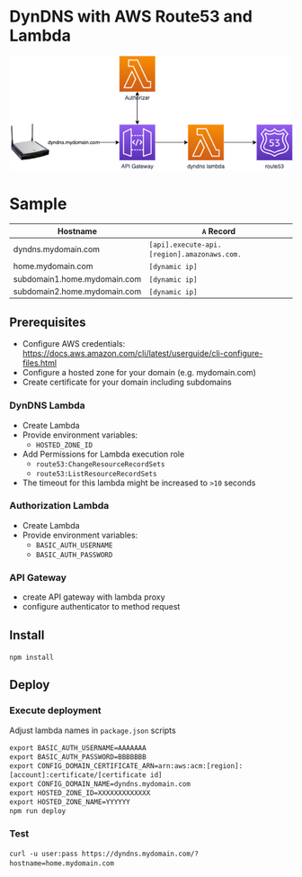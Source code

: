 # DynDNS with AWS Route53 and Lambda

![Concept](assets/concept.png)

# Sample

| Hostname                     | `A` Record                                    |
|------------------------------|-----------------------------------------------|
| dyndns.mydomain.com          | `[api].execute-api.[region].amazonaws.com.`   |
| home.mydomain.com            | `[dynamic ip]`                                |
| subdomain1.home.mydomain.com | `[dynamic ip]`                                |
| subdomain2.home.mydomain.com | `[dynamic ip]`                                |

## Prerequisites

* Configure AWS credentials: https://docs.aws.amazon.com/cli/latest/userguide/cli-configure-files.html
* Configure a hosted zone for your domain (e.g. mydomain.com)
* Create certificate for your domain including subdomains

### DynDNS Lambda

* Create Lambda
* Provide environment variables:
    * `HOSTED_ZONE_ID`
* Add Permissions for Lambda execution role
    * `route53:ChangeResourceRecordSets`
    * `route53:ListResourceRecordSets`
* The timeout for this lambda might be increased to `>10` seconds

### Authorization Lambda

* Create Lambda
* Provide environment variables:
    * `BASIC_AUTH_USERNAME`
    * `BASIC_AUTH_PASSWORD`

### API Gateway

* create API gateway with lambda proxy
* configure authenticator to method request

## Install

`npm install`

## Deploy

### Execute deployment

Adjust lambda names in `package.json` scripts

```
export BASIC_AUTH_USERNAME=AAAAAAA
export BASIC_AUTH_PASSWORD=BBBBBBB
export CONFIG_DOMAIN_CERTIFICATE_ARN=arn:aws:acm:[region]:[account]:certificate/[certificate id]
export CONFIG_DOMAIN_NAME=dyndns.mydomain.com
export HOSTED_ZONE_ID=XXXXXXXXXXXXX
export HOSTED_ZONE_NAME=YYYYYY
npm run deploy
```

### Test

`curl -u user:pass https://dyndns.mydomain.com/?hostname=home.mydomain.com`
